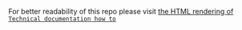 For better readability of this repo please visit [the HTML rendering of `Technical documentation how to`](https://m-inau.github.io/technical_documentation_how_to_/)